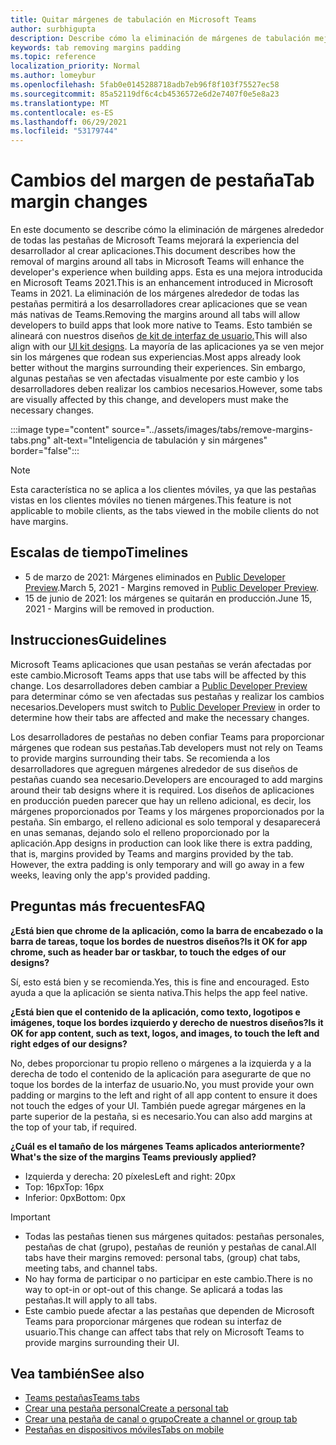 ```yaml
---
title: Quitar márgenes de tabulación en Microsoft Teams
author: surbhigupta
description: Describe cómo la eliminación de márgenes de tabulación mejorará la experiencia del desarrollador.
keywords: tab removing margins padding
ms.topic: reference
localization_priority: Normal
ms.author: lomeybur
ms.openlocfilehash: 5fab0e0145288718adb7eb96f8f103f75527ec58
ms.sourcegitcommit: 85a52119df6c4cb4536572e6d2e7407f0e5e8a23
ms.translationtype: MT
ms.contentlocale: es-ES
ms.lasthandoff: 06/29/2021
ms.locfileid: "53179744"
---
```

# <a name="tab-margin-changes"></a><span data-ttu-id="de9db-104">Cambios del margen de pestaña</span><span class="sxs-lookup"><span data-stu-id="de9db-104">Tab margin changes</span></span>

<span data-ttu-id="de9db-105">En este documento se describe cómo la eliminación de márgenes alrededor de todas las pestañas de Microsoft Teams mejorará la experiencia del desarrollador al crear aplicaciones.</span><span class="sxs-lookup"><span data-stu-id="de9db-105">This document describes how the removal of margins around all tabs in Microsoft Teams will enhance the developer's experience when building apps.</span></span> <span data-ttu-id="de9db-106">Esta es una mejora introducida en Microsoft Teams 2021.</span><span class="sxs-lookup"><span data-stu-id="de9db-106">This is an enhancement introduced in Microsoft Teams in 2021.</span></span>
<span data-ttu-id="de9db-107">La eliminación de los márgenes alrededor de todas las pestañas permitirá a los desarrolladores crear aplicaciones que se vean más nativas de Teams.</span><span class="sxs-lookup"><span data-stu-id="de9db-107">Removing the margins around all tabs will allow developers to build apps that look more native to Teams.</span></span> <span data-ttu-id="de9db-108">Esto también se alineará con nuestros diseños [de kit de interfaz de usuario.](~/tabs/design/tabs.md)</span><span class="sxs-lookup"><span data-stu-id="de9db-108">This will also align with our [UI kit designs](~/tabs/design/tabs.md).</span></span> <span data-ttu-id="de9db-109">La mayoría de las aplicaciones ya se ven mejor sin los márgenes que rodean sus experiencias.</span><span class="sxs-lookup"><span data-stu-id="de9db-109">Most apps already look better without the margins surrounding their experiences.</span></span> <span data-ttu-id="de9db-110">Sin embargo, algunas pestañas se ven afectadas visualmente por este cambio y los desarrolladores deben realizar los cambios necesarios.</span><span class="sxs-lookup"><span data-stu-id="de9db-110">However, some tabs are visually affected by this change, and developers must make the necessary changes.</span></span>

:::image type="content" source="../assets/images/tabs/remove-margins-tabs.png" alt-text="Inteligencia de tabulación y sin márgenes" border="false":::

> [!NOTE]
> <span data-ttu-id="de9db-112">Esta característica no se aplica a los clientes móviles, ya que las pestañas vistas en los clientes móviles no tienen márgenes.</span><span class="sxs-lookup"><span data-stu-id="de9db-112">This feature is not applicable to mobile clients, as the tabs viewed in the mobile clients do not have margins.</span></span> 

## <a name="timelines"></a><span data-ttu-id="de9db-113">Escalas de tiempo</span><span class="sxs-lookup"><span data-stu-id="de9db-113">Timelines</span></span>

* <span data-ttu-id="de9db-114">5 de marzo de 2021: Márgenes eliminados en [Public Developer Preview](~/resources/dev-preview/developer-preview-intro.md).</span><span class="sxs-lookup"><span data-stu-id="de9db-114">March 5, 2021 - Margins removed in [Public Developer Preview](~/resources/dev-preview/developer-preview-intro.md).</span></span>
* <span data-ttu-id="de9db-115">15 de junio de 2021: los márgenes se quitarán en producción.</span><span class="sxs-lookup"><span data-stu-id="de9db-115">June 15, 2021 - Margins will be removed in production.</span></span>

## <a name="guidelines"></a><span data-ttu-id="de9db-116">Instrucciones</span><span class="sxs-lookup"><span data-stu-id="de9db-116">Guidelines</span></span>

<span data-ttu-id="de9db-117">Microsoft Teams aplicaciones que usan pestañas se verán afectadas por este cambio.</span><span class="sxs-lookup"><span data-stu-id="de9db-117">Microsoft Teams apps that use tabs will be affected by this change.</span></span> <span data-ttu-id="de9db-118">Los desarrolladores deben cambiar a [Public Developer Preview](~/resources/dev-preview/developer-preview-intro.md) para determinar cómo se ven afectadas sus pestañas y realizar los cambios necesarios.</span><span class="sxs-lookup"><span data-stu-id="de9db-118">Developers must switch to [Public Developer Preview](~/resources/dev-preview/developer-preview-intro.md) in order to determine how their tabs are affected and make the necessary changes.</span></span>

<span data-ttu-id="de9db-119">Los desarrolladores de pestañas no deben confiar Teams para proporcionar márgenes que rodean sus pestañas.</span><span class="sxs-lookup"><span data-stu-id="de9db-119">Tab developers must not rely on Teams to provide margins surrounding their tabs.</span></span> <span data-ttu-id="de9db-120">Se recomienda a los desarrolladores que agreguen márgenes alrededor de sus diseños de pestañas cuando sea necesario.</span><span class="sxs-lookup"><span data-stu-id="de9db-120">Developers are encouraged to add margins around their tab designs where it is required.</span></span> <span data-ttu-id="de9db-121">Los diseños de aplicaciones en producción pueden parecer que hay un relleno adicional, es decir, los márgenes proporcionados por Teams y los márgenes proporcionados por la pestaña. Sin embargo, el relleno adicional es solo temporal y desaparecerá en unas semanas, dejando solo el relleno proporcionado por la aplicación.</span><span class="sxs-lookup"><span data-stu-id="de9db-121">App designs in production can look like there is extra padding, that is, margins provided by Teams and margins provided by the tab. However, the extra padding is only temporary and will go away in a few weeks, leaving only the app's provided padding.</span></span>

## <a name="faq"></a><span data-ttu-id="de9db-122">Preguntas más frecuentes</span><span class="sxs-lookup"><span data-stu-id="de9db-122">FAQ</span></span>

<span data-ttu-id="de9db-123">**¿Está bien que chrome de la aplicación, como la barra de encabezado o la barra de tareas, toque los bordes de nuestros diseños?**</span><span class="sxs-lookup"><span data-stu-id="de9db-123">**Is it OK for app chrome, such as header bar or taskbar, to touch the edges of our designs?**</span></span>

<span data-ttu-id="de9db-124">Sí, esto está bien y se recomienda.</span><span class="sxs-lookup"><span data-stu-id="de9db-124">Yes, this is fine and encouraged.</span></span> <span data-ttu-id="de9db-125">Esto ayuda a que la aplicación se sienta nativa.</span><span class="sxs-lookup"><span data-stu-id="de9db-125">This helps the app feel native.</span></span>

<span data-ttu-id="de9db-126">**¿Está bien que el contenido de la aplicación, como texto, logotipos e imágenes, toque los bordes izquierdo y derecho de nuestros diseños?**</span><span class="sxs-lookup"><span data-stu-id="de9db-126">**Is it OK for app content, such as text, logos, and images, to touch the left and right edges of our designs?**</span></span>

<span data-ttu-id="de9db-127">No, debes proporcionar tu propio relleno o márgenes a la izquierda y a la derecha de todo el contenido de la aplicación para asegurarte de que no toque los bordes de la interfaz de usuario.</span><span class="sxs-lookup"><span data-stu-id="de9db-127">No, you must provide your own padding or margins to the left and right of all app content to ensure it does not touch the edges of your UI.</span></span> <span data-ttu-id="de9db-128">También puede agregar márgenes en la parte superior de la pestaña, si es necesario.</span><span class="sxs-lookup"><span data-stu-id="de9db-128">You can also add margins at the top of your tab, if required.</span></span>

<span data-ttu-id="de9db-129">**¿Cuál es el tamaño de los márgenes Teams aplicados anteriormente?**</span><span class="sxs-lookup"><span data-stu-id="de9db-129">**What's the size of the margins Teams previously applied?**</span></span>

* <span data-ttu-id="de9db-130">Izquierda y derecha: 20 píxeles</span><span class="sxs-lookup"><span data-stu-id="de9db-130">Left and right: 20px</span></span>
* <span data-ttu-id="de9db-131">Top: 16px</span><span class="sxs-lookup"><span data-stu-id="de9db-131">Top: 16px</span></span>
* <span data-ttu-id="de9db-132">Inferior: 0px</span><span class="sxs-lookup"><span data-stu-id="de9db-132">Bottom: 0px</span></span>

> [!IMPORTANT]
> * <span data-ttu-id="de9db-133">Todas las pestañas tienen sus márgenes quitados: pestañas personales, pestañas de chat (grupo), pestañas de reunión y pestañas de canal.</span><span class="sxs-lookup"><span data-stu-id="de9db-133">All tabs have their margins removed: personal tabs, (group) chat tabs, meeting tabs, and channel tabs.</span></span>
> * <span data-ttu-id="de9db-134">No hay forma de participar o no participar en este cambio.</span><span class="sxs-lookup"><span data-stu-id="de9db-134">There is no way to opt-in or opt-out of this change.</span></span> <span data-ttu-id="de9db-135">Se aplicará a todas las pestañas.</span><span class="sxs-lookup"><span data-stu-id="de9db-135">It will apply to all tabs.</span></span>
> * <span data-ttu-id="de9db-136">Este cambio puede afectar a las pestañas que dependen de Microsoft Teams para proporcionar márgenes que rodean su interfaz de usuario.</span><span class="sxs-lookup"><span data-stu-id="de9db-136">This change can affect tabs that rely on Microsoft Teams to provide margins surrounding their UI.</span></span>

## <a name="see-also"></a><span data-ttu-id="de9db-137">Vea también</span><span class="sxs-lookup"><span data-stu-id="de9db-137">See also</span></span>

* [<span data-ttu-id="de9db-138">Teams pestañas</span><span class="sxs-lookup"><span data-stu-id="de9db-138">Teams tabs</span></span>](~/tabs/what-are-tabs.md)
* [<span data-ttu-id="de9db-139">Crear una pestaña personal</span><span class="sxs-lookup"><span data-stu-id="de9db-139">Create a personal tab</span></span>](~/tabs/how-to/create-personal-tab.md)
* [<span data-ttu-id="de9db-140">Crear una pestaña de canal o grupo</span><span class="sxs-lookup"><span data-stu-id="de9db-140">Create a channel or group tab</span></span>](~/tabs/how-to/create-channel-group-tab.md)
* [<span data-ttu-id="de9db-141">Pestañas en dispositivos móviles</span><span class="sxs-lookup"><span data-stu-id="de9db-141">Tabs on mobile</span></span>](~/tabs/design/tabs-mobile.md)
